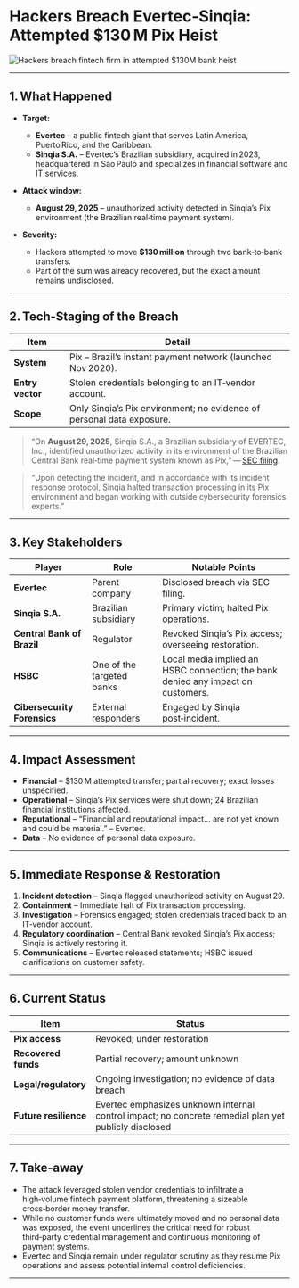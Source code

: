# Hackers Breach Evertec‑Sinqia: Attempted $130 M Pix Heist

![Hackers breach fintech firm in attempted $130M bank heist](https://www.bleepstatic.com/content/hl-images/2024/02/06/money-bill.jpg)

---

## 1. What Happened

* **Target:**  
  * **Evertec** – a public fintech giant that serves Latin America, Puerto Rico, and the Caribbean.  
  * **Sinqia S.A.** – Evertec’s Brazilian subsidiary, acquired in 2023, headquartered in São Paulo and specializes in financial software and IT services.

* **Attack window:**  
  * **August 29, 2025** – unauthorized activity detected in Sinqia’s Pix environment (the Brazilian real‑time payment system).

* **Severity:**  
  * Hackers attempted to move **$130 million** through two bank‑to‑bank transfers.  
  * Part of the sum was already recovered, but the exact amount remains undisclosed.

---

## 2. Tech‑Staging of the Breach

| Item | Detail |
|------|--------|
| **System** | Pix – Brazil’s instant payment network (launched Nov 2020). |
| **Entry vector** | Stolen credentials belonging to an IT‑vendor account. |
| **Scope** | Only Sinqia’s Pix environment; no evidence of personal data exposure. |

> “On **August 29, 2025**, Sinqia S.A., a Brazilian subsidiary of EVERTEC, Inc., identified unauthorized activity in its environment of the Brazilian Central Bank real‑time payment system known as Pix,” — [SEC filing](https://www.sec.gov/Archives/edgar/data/1559865/000155986525000043/evtc-20250829.htm).

> “Upon detecting the incident, and in accordance with its incident response protocol, Sinqia halted transaction processing in its Pix environment and began working with outside cybersecurity forensics experts.”

---

## 3. Key Stakeholders

| Player | Role | Notable Points |
|--------|------|----------------|
| **Evertec** | Parent company | Disclosed breach via SEC filing. |
| **Sinqia S.A.** | Brazilian subsidiary | Primary victim; halted Pix operations. |
| **Central Bank of Brazil** | Regulator | Revoked Sinqia’s Pix access; overseeing restoration. |
| **HSBC** | One of the targeted banks | Local media implied an HSBC connection; the bank denied any impact on customers. |
| **Cibersecurity Forensics** | External responders | Engaged by Sinqia post‑incident. |

---

## 4. Impact Assessment

* **Financial** – $130 M attempted transfer; partial recovery; exact losses unspecified.  
* **Operational** – Sinqia’s Pix services were shut down; 24 Brazilian financial institutions affected.  
* **Reputational** – “Financial and reputational impact… are not yet known and could be material.” – Evertec.  
* **Data** – No evidence of personal data exposure.  

---

## 5. Immediate Response & Restoration

1. **Incident detection** – Sinqia flagged unauthorized activity on August 29.  
2. **Containment** – Immediate halt of Pix transaction processing.  
3. **Investigation** – Forensics engaged; stolen credentials traced back to an IT‑vendor account.  
4. **Regulatory coordination** – Central Bank revoked Sinqia’s Pix access; Sinqia is actively restoring it.  
5. **Communications** – Evertec released statements; HSBC issued clarifications on customer safety.

---

## 6. Current Status

| Item | Status |
|------|--------|
| **Pix access** | Revoked; under restoration | 
| **Recovered funds** | Partial recovery; amount unknown |
| **Legal/regulatory** | Ongoing investigation; no evidence of data breach |
| **Future resilience** | Evertec emphasizes unknown internal control impact; no concrete remedial plan yet publicly disclosed |

---

## 7. Take‑away

- The attack leveraged stolen vendor credentials to infiltrate a high‑volume fintech payment platform, threatening a sizeable cross‑border money transfer.  
- While no customer funds were ultimately moved and no personal data was exposed, the event underlines the critical need for robust third‑party credential management and continuous monitoring of payment systems.  
- Evertec and Sinqia remain under regulator scrutiny as they resume Pix operations and assess potential internal control deficiencies.  

---